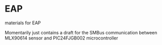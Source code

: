 EAP
===

materials for EAP

Momentarily just contains a draft for the SMBus communication between MLX90614 sensor
and PIC24FJGB002 microcontroller
